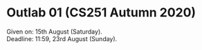 # Outlab 01 (CS251 Autumn 2020)

Given on: 15th August (Saturday).  
Deadline: 11:59, 23rd August (Sunday).
